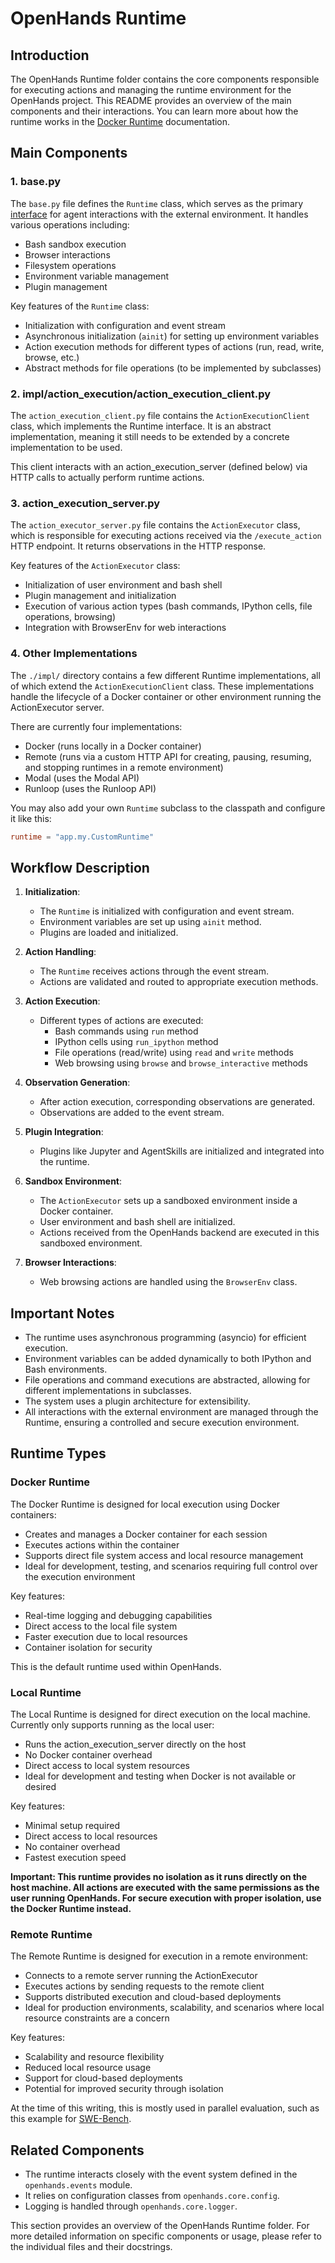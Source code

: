 # OpenHands Runtime

## Introduction

The OpenHands Runtime folder contains the core components responsible for executing actions and managing the runtime environment for the OpenHands project. This README provides an overview of the main components and their interactions.
You can learn more about how the runtime works in the [Docker Runtime](https://docs.all-hands.dev/usage/architecture/runtime) documentation.

## Main Components

### 1. base.py

The `base.py` file defines the `Runtime` class, which serves as the primary [interface](./base.py) for agent interactions with the external environment. It handles various operations including:

- Bash sandbox execution
- Browser interactions
- Filesystem operations
- Environment variable management
- Plugin management

Key features of the `Runtime` class:
- Initialization with configuration and event stream
- Asynchronous initialization (`ainit`) for setting up environment variables
- Action execution methods for different types of actions (run, read, write, browse, etc.)
- Abstract methods for file operations (to be implemented by subclasses)

### 2. impl/action_execution/action_execution_client.py
The `action_execution_client.py` file contains the `ActionExecutionClient` class, which implements the Runtime interface. It is an abstract implementation, meaning
it still needs to be extended by a concrete implementation to be used.

This client interacts with an action_execution_server (defined below) via HTTP
calls to actually perform runtime actions.

### 3. action_execution_server.py

The `action_executor_server.py` file contains the `ActionExecutor` class, which is responsible for executing actions received via the `/execute_action` HTTP endpoint. It returns observations in the HTTP response.

Key features of the `ActionExecutor` class:
- Initialization of user environment and bash shell
- Plugin management and initialization
- Execution of various action types (bash commands, IPython cells, file operations, browsing)
- Integration with BrowserEnv for web interactions

### 4. Other Implementations
The `./impl/` directory contains a few different Runtime implementations, all of
which extend the `ActionExecutionClient` class. These implementations
handle the lifecycle of a Docker container or other environment running the
ActionExecutor server.

There are currently four implementations:
* Docker (runs locally in a Docker container)
* Remote (runs via a custom HTTP API for creating, pausing, resuming, and stopping runtimes in a remote environment)
* Modal (uses the Modal API)
* Runloop (uses the Runloop API)

You may also add your own `Runtime` subclass to the classpath and configure it like this:

```toml
runtime = "app.my.CustomRuntime"
```

## Workflow Description

1. **Initialization**:
   - The `Runtime` is initialized with configuration and event stream.
   - Environment variables are set up using `ainit` method.
   - Plugins are loaded and initialized.

2. **Action Handling**:
   - The `Runtime` receives actions through the event stream.
   - Actions are validated and routed to appropriate execution methods.

3. **Action Execution**:
   - Different types of actions are executed:
     - Bash commands using `run` method
     - IPython cells using `run_ipython` method
     - File operations (read/write) using `read` and `write` methods
     - Web browsing using `browse` and `browse_interactive` methods

4. **Observation Generation**:
   - After action execution, corresponding observations are generated.
   - Observations are added to the event stream.

5. **Plugin Integration**:
   - Plugins like Jupyter and AgentSkills are initialized and integrated into the runtime.

6. **Sandbox Environment**:
   - The `ActionExecutor` sets up a sandboxed environment inside a Docker container.
   - User environment and bash shell are initialized.
   - Actions received from the OpenHands backend are executed in this sandboxed environment.

7. **Browser Interactions**:
   - Web browsing actions are handled using the `BrowserEnv` class.

## Important Notes

- The runtime uses asynchronous programming (asyncio) for efficient execution.
- Environment variables can be added dynamically to both IPython and Bash environments.
- File operations and command executions are abstracted, allowing for different implementations in subclasses.
- The system uses a plugin architecture for extensibility.
- All interactions with the external environment are managed through the Runtime, ensuring a controlled and secure execution environment.

## Runtime Types

### Docker Runtime

The Docker Runtime is designed for local execution using Docker containers:

- Creates and manages a Docker container for each session
- Executes actions within the container
- Supports direct file system access and local resource management
- Ideal for development, testing, and scenarios requiring full control over the execution environment

Key features:
- Real-time logging and debugging capabilities
- Direct access to the local file system
- Faster execution due to local resources
- Container isolation for security

This is the default runtime used within OpenHands.

### Local Runtime

The Local Runtime is designed for direct execution on the local machine. Currently only supports running as the local user:

- Runs the action_execution_server directly on the host
- No Docker container overhead
- Direct access to local system resources
- Ideal for development and testing when Docker is not available or desired

Key features:
- Minimal setup required
- Direct access to local resources
- No container overhead
- Fastest execution speed

**Important: This runtime provides no isolation as it runs directly on the host machine. All actions are executed with the same permissions as the user running OpenHands. For secure execution with proper isolation, use the Docker Runtime instead.**

### Remote Runtime

The Remote Runtime is designed for execution in a remote environment:

- Connects to a remote server running the ActionExecutor
- Executes actions by sending requests to the remote client
- Supports distributed execution and cloud-based deployments
- Ideal for production environments, scalability, and scenarios where local resource constraints are a concern

Key features:
- Scalability and resource flexibility
- Reduced local resource usage
- Support for cloud-based deployments
- Potential for improved security through isolation

At the time of this writing, this is mostly used in parallel evaluation, such as this example for [SWE-Bench](https://github.com/OpenHands/OpenHands/tree/main/evaluation/benchmarks/swe_bench#run-inference-on-remoteruntime-experimental).

## Related Components

- The runtime interacts closely with the event system defined in the `openhands.events` module.
- It relies on configuration classes from `openhands.core.config`.
- Logging is handled through `openhands.core.logger`.

This section provides an overview of the OpenHands Runtime folder. For more detailed information on specific components or usage, please refer to the individual files and their docstrings.
